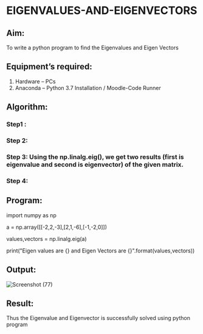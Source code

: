 # EIGENVALUES-AND-EIGENVECTORS
## Aim:
To write a python program to find the Eigenvalues and Eigen Vectors
## Equipment’s required:
1. 	Hardware – PCs
2. 	Anaconda – Python 3.7 Installation / Moodle-Code Runner
## Algorithm:
### Step1 : 
### Step 2: 
### Step 3: Using the np.linalg.eig(),  we get two results (first is eigenvalue and second is eigenvector) of the given matrix.
### Step 4: 

## Program:

import numpy as np

a = np.array([[-2,2,-3],[2,1,-6],[-1,-2,0]])

values,vectors = np.linalg.eig(a)

print("Eigen values are {} and Eigen Vectors are {}".format(values,vectors))

## Output:

![Screenshot (77)](https://github.com/Anusharonselva/EIGENVALUES-AND-EIGENVECTORS/assets/119405600/30acaf40-9b27-46ea-9663-f21368815dae)

## Result:
Thus the Eigenvalue and Eigenvector is successfully solved using python program
